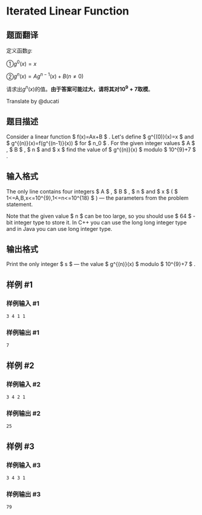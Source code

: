# Iterated Linear Function

## 题面翻译

定义函数$g$:

①$g^0(x)=x$

②$g^n(x)=Ag^{n-1}(x)+B(n≠0)$

请求出$g^{n}(x)$的值。**由于答案可能过大，请将其对$10^9+7$取模**。

Translate by @ducati

## 题目描述

Consider a linear function $ f(x)=Ax+B $ . Let's define $ g^{(0)}(x)=x $ and $ g^{(n)}(x)=f(g^{(n-1)}(x)) $ for $ n_0 $ . For the given integer values $ A $ , $ B $ , $ n $ and $ x $ find the value of $ g^{(n)}(x) $ modulo $ 10^{9}+7 $ .

## 输入格式

The only line contains four integers $ A $ , $ B $ , $ n $ and $ x $ ( $ 1<=A,B,x<=10^{9},1<=n<=10^{18} $ ) — the parameters from the problem statement.

Note that the given value $ n $ can be too large, so you should use $ 64 $ -bit integer type to store it. In C++ you can use the long long integer type and in Java you can use long integer type.

## 输出格式

Print the only integer $ s $ — the value $ g^{(n)}(x) $ modulo $ 10^{9}+7 $ .

## 样例 #1

### 样例输入 #1

```
3 4 1 1
```

### 样例输出 #1

```
7
```

## 样例 #2

### 样例输入 #2

```
3 4 2 1
```

### 样例输出 #2

```
25
```

## 样例 #3

### 样例输入 #3

```
3 4 3 1
```

### 样例输出 #3

```
79
```
